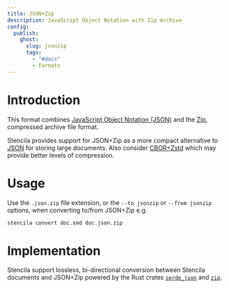 ```yaml
---
title: JSON+Zip
description: JavaScript Object Notation with Zip Archive
config:
  publish:
    ghost:
      slug: jsonzip
      tags:
        - "#docs"
        - Formats
---
```


# Introduction

This format combines [JavaScript Object Notation (JSON)](../formats/json) and the [Zip](<https://en.wikipedia.org/wiki/ZIP_(file_format)>), compressed archive file format.

Stencila provides support for JSON+Zip as a more compact alternative to [JSON](../formats/json) for storing large documents. Also consider [CBOR+Zstd](../formats/cborzstd) which may provide better levels of compression.

# Usage

Use the `.json.zip` file extension, or the `--to jsonzip` or `--from jsonzip` options, when converting to/from JSON+Zip e.g.

```sh
stencila convert doc.smd doc.json.zip
```

# Implementation

Stencila support lossless, bi-directional conversion between Stencila documents and JSON+Zip powered by the Rust crates [`serde_json`](https://crates.io/crates/serde_json) and [`zip`](https://crates.io/crates/zip).

<!-- prettier-ignore-start -->
<!-- CODEC-DOCS:START -->

<!-- CODEC-DOCS:STOP -->
<!-- prettier-ignore-end -->
